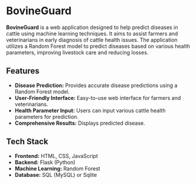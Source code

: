 # BovineGuard

**BovineGuard** is a web application designed to help predict diseases in cattle using machine learning techniques. It aims to assist farmers and veterinarians in early diagnosis of cattle health issues. The application utilizes a Random Forest model to predict diseases based on various health parameters, improving livestock care and reducing losses.

## Features

- **Disease Prediction:** Provides accurate disease predictions using a Random Forest model.
- **User-Friendly Interface:** Easy-to-use web interface for farmers and veterinarians.
- **Health Parameter Input:** Users can input various cattle health parameters for prediction.
- **Comprehensive Results:** Displays predicted disease.

  
## Tech Stack

- **Frontend:** HTML, CSS, JavaScript
- **Backend:** Flask (Python)
- **Machine Learning:** Random Forest
- **Database:** SQL (MySQL) or Sqlite




  
